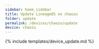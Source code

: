 ```yaml
---
sidebar: home_sidebar
title: Update LineageOS on chaozu
folder: update
permalink: /devices/chaozu/update
device: chaozu
---
```

{% include templates/device_update.md %}
